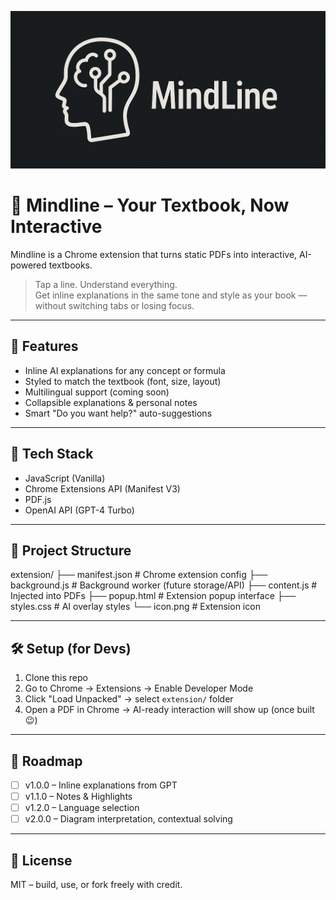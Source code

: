 <p align="center">
  <img src="extension/icon.png" alt="MindLine Logo" width="650" />
</p>

# 🧠 Mindline – Your Textbook, Now Interactive

Mindline is a Chrome extension that turns static PDFs into interactive, AI-powered textbooks.

> Tap a line. Understand everything.  
> Get inline explanations in the same tone and style as your book — without switching tabs or losing focus.

---

## 🚀 Features
- Inline AI explanations for any concept or formula
- Styled to match the textbook (font, size, layout)
- Multilingual support (coming soon)
- Collapsible explanations & personal notes
- Smart "Do you want help?" auto-suggestions

---

## 🧰 Tech Stack
- JavaScript (Vanilla)
- Chrome Extensions API (Manifest V3)
- PDF.js
- OpenAI API (GPT-4 Turbo)

---

## 📁 Project Structure

extension/
├── manifest.json       # Chrome extension config
├── background.js       # Background worker (future storage/API)
├── content.js          # Injected into PDFs
├── popup.html          # Extension popup interface
├── styles.css          # AI overlay styles
└── icon.png            # Extension icon

---

## 🛠️ Setup (for Devs)

1. Clone this repo
2. Go to Chrome → Extensions → Enable Developer Mode
3. Click "Load Unpacked" → select `extension/` folder
4. Open a PDF in Chrome → AI-ready interaction will show up (once built 😉)

---

## 📌 Roadmap
- [ ] v1.0.0 – Inline explanations from GPT
- [ ] v1.1.0 – Notes & Highlights
- [ ] v1.2.0 – Language selection
- [ ] v2.0.0 – Diagram interpretation, contextual solving

---

## 📄 License
MIT – build, use, or fork freely with credit.
